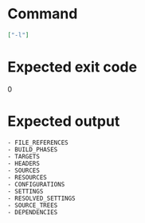 # Command
```json
["-l"]
```

# Expected exit code
0

# Expected output
```
- FILE_REFERENCES
- BUILD_PHASES
- TARGETS
- HEADERS
- SOURCES
- RESOURCES
- CONFIGURATIONS
- SETTINGS
- RESOLVED_SETTINGS
- SOURCE_TREES
- DEPENDENCIES

```
